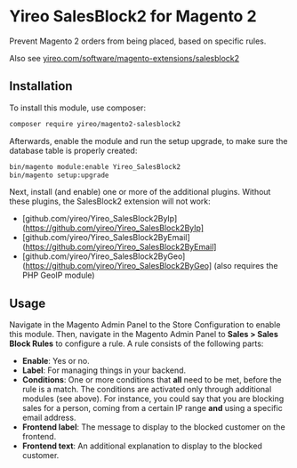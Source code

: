 # Yireo SalesBlock2 for Magento 2

Prevent Magento 2 orders from being placed, based on specific rules.

Also see [yireo.com/software/magento-extensions/salesblock2](https://www.yireo.com/software/magento-extensions/salesblock2)

## Installation 
To install this module, use composer:
```bash
composer require yireo/magento2-salesblock2
```

Afterwards, enable the module and run the setup upgrade, to make sure the database table is properly created:
```bash
bin/magento module:enable Yireo_SalesBlock2
bin/magento setup:upgrade
```

Next, install (and enable) one or more of the additional plugins. Without these plugins, the SalesBlock2 extension will not work:

- [github.com/yireo/Yireo_SalesBlock2ByIp](https://github.com/yireo/Yireo_SalesBlock2ByIp]
- [github.com/yireo/Yireo_SalesBlock2ByEmail](https://github.com/yireo/Yireo_SalesBlock2ByEmail]
- [github.com/yireo/Yireo_SalesBlock2ByGeo](https://github.com/yireo/Yireo_SalesBlock2ByGeo] (also requires the PHP GeoIP module)

## Usage
Navigate in the Magento Admin Panel to the Store Configuration to enable this module. Then, navigate in the Magento Admin Panel to **Sales > Sales Block Rules** to configure a rule. A rule consists of the following parts:

- **Enable**: Yes or no.
- **Label**: For managing things in your backend.
- **Conditions**: One or more conditions that **all** need to be met, before the rule is a match. The conditions are activated only through additional modules (see above). For instance, you could say that you are blocking sales for a person, coming from a certain IP range **and** using a specific email address.
- **Frontend label**: The message to display to the blocked customer on the frontend.
- **Frontend text**: An additional explanation to display to the blocked customer.